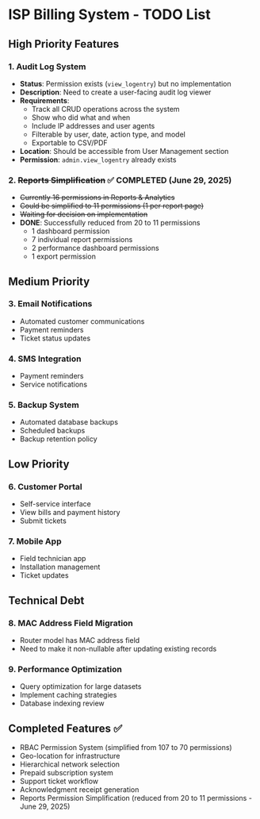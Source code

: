 # ISP Billing System - TODO List

## High Priority Features

### 1. Audit Log System
- **Status**: Permission exists (`view_logentry`) but no implementation
- **Description**: Need to create a user-facing audit log viewer
- **Requirements**:
  - Track all CRUD operations across the system
  - Show who did what and when
  - Include IP addresses and user agents
  - Filterable by user, date, action type, and model
  - Exportable to CSV/PDF
- **Location**: Should be accessible from User Management section
- **Permission**: `admin.view_logentry` already exists

### 2. ~~Reports Simplification~~ ✅ COMPLETED (June 29, 2025)
- ~~Currently 16 permissions in Reports & Analytics~~
- ~~Could be simplified to 11 permissions (1 per report page)~~
- ~~Waiting for decision on implementation~~
- **DONE**: Successfully reduced from 20 to 11 permissions
  - 1 dashboard permission
  - 7 individual report permissions
  - 2 performance dashboard permissions
  - 1 export permission

## Medium Priority

### 3. Email Notifications
- Automated customer communications
- Payment reminders
- Ticket status updates

### 4. SMS Integration
- Payment reminders
- Service notifications

### 5. Backup System
- Automated database backups
- Scheduled backups
- Backup retention policy

## Low Priority

### 6. Customer Portal
- Self-service interface
- View bills and payment history
- Submit tickets

### 7. Mobile App
- Field technician app
- Installation management
- Ticket updates

## Technical Debt

### 8. MAC Address Field Migration
- Router model has MAC address field
- Need to make it non-nullable after updating existing records

### 9. Performance Optimization
- Query optimization for large datasets
- Implement caching strategies
- Database indexing review

## Completed Features ✅
- RBAC Permission System (simplified from 107 to 70 permissions)
- Geo-location for infrastructure
- Hierarchical network selection
- Prepaid subscription system
- Support ticket workflow
- Acknowledgment receipt generation
- Reports Permission Simplification (reduced from 20 to 11 permissions - June 29, 2025)
